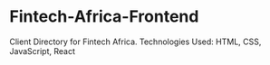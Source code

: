 # Fintech-Africa-Frontend
Client Directory for Fintech Africa. Technologies Used: HTML, CSS, JavaScript, React
